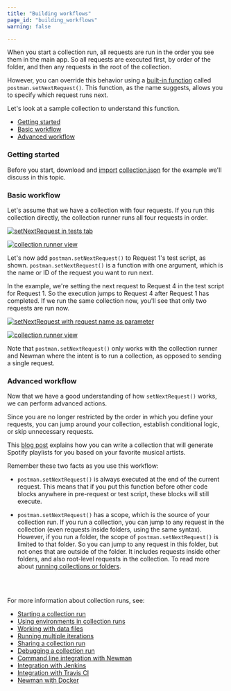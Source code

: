 ```yaml
---
title: "Building workflows"
page_id: "building_workflows"
warning: false

---
```


When you start a collection run, all requests are run in the order you see them in the main app. So all requests are executed first, by order of the folder, and then any requests in the root of the collection. 

However, you can override this behavior using a [built-in function](/docs/v6/postman/scripts/branching_and_looping) called `postman.setNextRequest()`. This function, as the name suggests, allows you to specify which request runs next. 

Let's look at a sample collection to understand this function.

* [Getting started](#getting-started)
* [Basic workflow](#basic-workflow)
* [Advanced workflow](#advanced-workflow)

### Getting started

Before you start, download and [import](/docs/v6/postman/collections/data_formats) [collection.json](https://s3.amazonaws.com/postman-static-getpostman-com/postman-docs/58793802.json) for the example we'll discuss in this topic.

### Basic workflow

Let's assume that we have a collection with four requests. If you run this collection directly, the collection runner runs all four requests in order.

[![setNextRequest in tests tab](https://s3.amazonaws.com/postman-static-getpostman-com/postman-docs/setNextRequest.png)](https://s3.amazonaws.com/postman-static-getpostman-com/postman-docs/setNextRequest.png)

[![collection runner view](https://s3.amazonaws.com/postman-static-getpostman-com/postman-docs/58793861.png)](https://s3.amazonaws.com/postman-static-getpostman-com/postman-docs/58793861.png)

Let's now add `postman.setNextRequest()` to Request 1's test script, as shown. `postman.setNextRequest()` is a function with one argument, which is the name or ID of the request you want to run next. 

In the example, we're setting the next request to Request 4 in the test script for Request 1. So the execution jumps to Request 4 after Request 1 has completed. If we run the same collection now, you'll see that only two requests are run now.

[![setNextRequest with request name as parameter](https://s3.amazonaws.com/postman-static-getpostman-com/postman-docs/WS-building-workflows1.png)](https://s3.amazonaws.com/postman-static-getpostman-com/postman-docs/WS-building-workflows1.png)

[![collection runner view](https://s3.amazonaws.com/postman-static-getpostman-com/postman-docs/58793875.png)](https://s3.amazonaws.com/postman-static-getpostman-com/postman-docs/58793875.png)

Note that `postman.setNextRequest()` only works with the collection runner and Newman where the intent is to run a collection, as opposed to sending a single request.

### Advanced workflow

Now that we have a good understanding of how `setNextRequest()` works, we can perform advanced actions. 

Since you are no longer restricted by the order in which you define your requests, you can jump around your collection, establish conditional logic, or skip unnecessary requests. 

This [blog post](http://blog.getpostman.com/2016/11/09/generate-spotify-playlists-using-a-postman-collection/) explains how you can write a collection that will generate Spotify playlists for you based on your favorite musical artists.

Remember these two facts as you use this workflow:

   *   `postman.setNextRequest()` is always executed at the end of the current request. This means that if you put this function before other code blocks anywhere in pre-request or test script, these blocks will still execute.
   
   *   `postman.setNextRequest()` has a scope, which is the source of your collection run. If you run a collection, you can jump to any request in the collection (even requests inside folders, using the same syntax). However, if you run a folder, the scope of `postman.setNextRequest()` is limited to that folder. So you can jump to any request in this folder, but not ones that are outside of the folder. It includes requests inside other folders, and also root-level requests in the collection. To read more about [running collections or folders](/docs/v6/postman/collection_runs/starting_a_collection_run).
  
  <br>
  <br>
  
  For more information about collection runs, see:
   
* [Starting a collection run](/docs/v6/postman/collection_runs/starting_a_collection_run)
* [Using environments in collection runs](/docs/v6/postman/collection_runs/using_environments_in_collection_runs) 
* [Working with data files](/docs/v6/postman/collection_runs/working_with_data_files)
* [Running multiple iterations](/docs/v6/postman/collection_runs/running_multiple_iterations)
* [Sharing a collection run](/docs/v6/postman/collection_runs/sharing_a_collection_run)
* [Debugging a collection run](/docs/v6/postman/collection_runs/debugging_a_collection_run)
* [Command line integration with Newman](/docs/v6/postman/collection_runs/command_line_integration_with_newman)
* [Integration with Jenkins](/docs/v6/postman/collection_runs/integration_with_jenkins)
* [Integration with Travis CI](/docs/v6/postman/collection_runs/integration_with_travis)
* [Newman with Docker](/docs/v6/postman/collection_runs/newman_with_docker)
   
